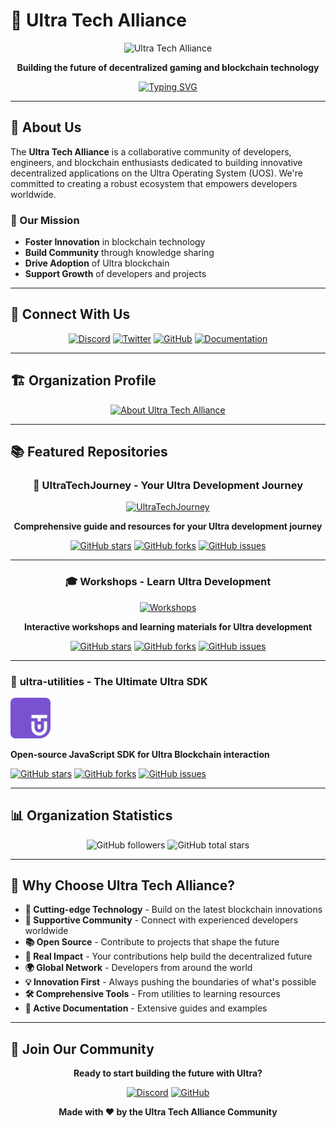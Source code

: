 # 🚀 Ultra Tech Alliance

<div align="center">

![Ultra Tech Alliance](https://img.shields.io/badge/Ultra_Tech_Alliance-7A52D1?style=for-the-badge&logo=github&logoColor=white)

**Building the future of decentralized gaming and blockchain technology**

[![Typing SVG](https://readme-typing-svg.demolab.com?font=Inter&duration=2000&pause=500&color=7A52D1&multiline=true&width=400&lines=Just+use+Ultra!;Building+the+future;Together+we+innovate)](https://git.io/typing-svg)

</div>

---

## 🌟 About Us

The **Ultra Tech Alliance** is a collaborative community of developers, engineers, and blockchain enthusiasts dedicated to building innovative decentralized applications on the Ultra Operating System (UOS). We're committed to creating a robust ecosystem that empowers developers worldwide.

### 🎯 Our Mission
- **Foster Innovation** in blockchain technology
- **Build Community** through knowledge sharing
- **Drive Adoption** of Ultra blockchain
- **Support Growth** of developers and projects

---

## 🔗 Connect With Us

<div align="center">

[![Discord](https://img.shields.io/badge/Discord-5865F2?style=for-the-badge&logo=discord&logoColor=white)](https://discord.gg/f6jAEzP8Dm)
[![Twitter](https://img.shields.io/badge/X-(Twitter)-1DA1F2?style=for-the-badge&logo=twitter&logoColor=white)](https://x.com/Ultra_TimesEN)
[![GitHub](https://img.shields.io/badge/GitHub-181717?style=for-the-badge&logo=github&logoColor=white)](https://github.com/ultra-alliance)
[![Documentation](https://img.shields.io/badge/Documentation-7A52D1?style=for-the-badge&logo=read-the-docs&logoColor=white)](https://developers.ultra.io/)

</div>

---

## 🏗️ Organization Profile

<div align="center">

<a href='https://github.com/ultra-alliance/.github/blob/main/README.md' target="_blank">
  <img alt='About Ultra Tech Alliance' src='https://img.shields.io/badge/About_Ultra_Tech_Alliance-7A52D1?style=for-the-badge&logo=github&logoColor=white&labelColor=FFFFFF&color=7A52D1'/>
</a>

</div>

---

## 📚 Featured Repositories

<div align="center">

### 🌟 **UltraTechJourney** - Your Ultra Development Journey

<a href="https://github.com/ultra-alliance/UltraTechJourney">
  <img src="https://img.shields.io/badge/UltraTechJourney-7A52D1?style=for-the-badge&logo=github&logoColor=white" alt="UltraTechJourney">
</a>

**Comprehensive guide and resources for your Ultra development journey**

[![GitHub stars](https://img.shields.io/github/stars/ultra-alliance/UltraTechJourney?style=social)](https://github.com/ultra-alliance/UltraTechJourney)
[![GitHub forks](https://img.shields.io/github/forks/ultra-alliance/UltraTechJourney?style=social)](https://github.com/ultra-alliance/UltraTechJourney)
[![GitHub issues](https://img.shields.io/github/issues/ultra-alliance/UltraTechJourney)](https://github.com/ultra-alliance/UltraTechJourney/issues)

---

### 🎓 **Workshops** - Learn Ultra Development

<a href="https://github.com/ultra-alliance/Workshops">
  <img src="https://img.shields.io/badge/Workshops-7A52D1?style=for-the-badge&logo=github&logoColor=white" alt="Workshops">
</a>

**Interactive workshops and learning materials for Ultra development**

[![GitHub stars](https://img.shields.io/github/stars/ultra-alliance/Workshops?style=social)](https://github.com/ultra-alliance/Workshops)
[![GitHub forks](https://img.shields.io/github/forks/ultra-alliance/Workshops?style=social)](https://github.com/ultra-alliance/Workshops)
[![GitHub issues](https://img.shields.io/github/issues/ultra-alliance/Workshops)](https://github.com/ultra-alliance/Workshops/issues)

</div>

---

### 🚀 **ultra-utilities** - The Ultimate Ultra SDK

<a href="https://github.com/ultra-alliance/ultra-utilities">
  <img src="https://github.com/ultra-alliance/.github/blob/main/assets/uta-utilities-purple.png" width="64" alt="ultra-utilities">
</a>

**Open-source JavaScript SDK for Ultra Blockchain interaction**

[![GitHub stars](https://img.shields.io/github/stars/ultra-alliance/ultra-utilities?style=social)](https://github.com/ultra-alliance/ultra-utilities)
[![GitHub forks](https://img.shields.io/github/forks/ultra-alliance/ultra-utilities?style=social)](https://github.com/ultra-alliance/ultra-utilities)
[![GitHub issues](https://img.shields.io/github/issues/ultra-alliance/ultra-utilities)](https://github.com/ultra-alliance/ultra-utilities/issues)

---

## 📊 Organization Statistics

<div align="center">

![GitHub followers](https://img.shields.io/github/followers/ultra-alliance?style=social)
![GitHub total stars](https://img.shields.io/github/stars/ultra-alliance?style=social)

</div>

---

## 🌟 Why Choose Ultra Tech Alliance?

- **🚀 Cutting-edge Technology** - Build on the latest blockchain innovations
- **🤝 Supportive Community** - Connect with experienced developers worldwide
- **📚 Open Source** - Contribute to projects that shape the future
- **🎯 Real Impact** - Your contributions help build the decentralized future
- **🌍 Global Network** - Developers from around the world
- **💡 Innovation First** - Always pushing the boundaries of what's possible
- **🛠️ Comprehensive Tools** - From utilities to learning resources
- **📖 Active Documentation** - Extensive guides and examples

---

## 🎉 Join Our Community

<div align="center">

**Ready to start building the future with Ultra?**

[![Discord](https://img.shields.io/badge/Join_Discord_Community-5865F2?style=for-the-badge&logo=discord&logoColor=white)](https://discord.gg/f6jAEzP8Dm)
[![GitHub](https://img.shields.io/badge/Follow_on_GitHub-181717?style=for-the-badge&logo=github&logoColor=white)](https://github.com/ultra-alliance)

**Made with ❤️ by the Ultra Tech Alliance Community**

</div>

